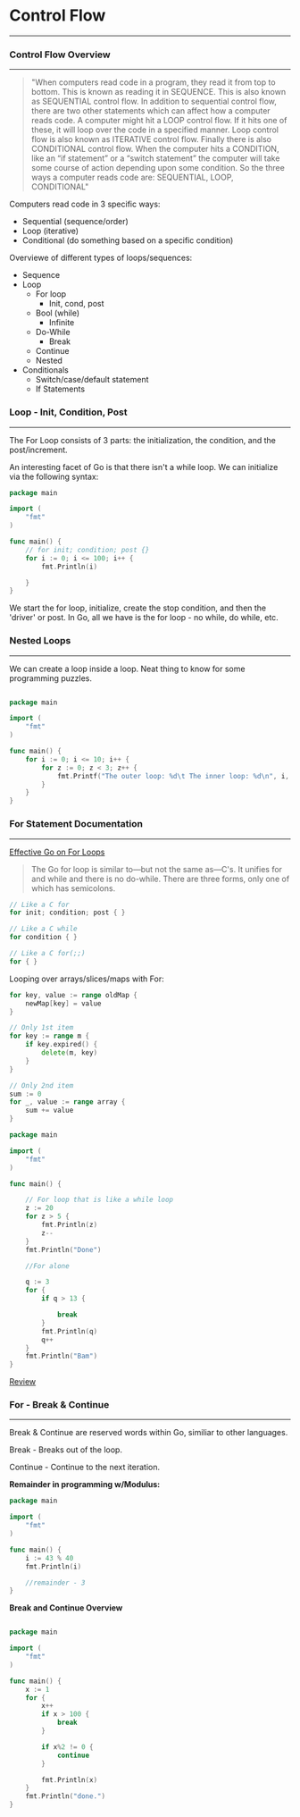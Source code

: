 # Control Flow 
*****************************************************

### Control Flow Overview
------------------------------------------------------------------

>"When computers read code in a program, they read it from top to bottom. This is known as reading it in SEQUENCE. This is also known as SEQUENTIAL control flow. In addition to sequential control flow, there are two other statements which can affect how a computer reads code. A computer might hit a LOOP control flow. If it hits one of these, it will loop over the code in a specified manner. Loop control flow is also known as ITERATIVE control flow. Finally there is also CONDITIONAL control flow. When the computer hits a CONDITION, like an “if statement” or a “switch statement” the computer will take some course of action depending upon some condition. So the three ways a computer reads code are: SEQUENTIAL, LOOP, CONDITIONAL"

Computers read code in 3 specific ways:

* Sequential (sequence/order)
* Loop (iterative)
* Conditional (do something based on a specific condition)

Overviewe of different types of loops/sequences:

* Sequence
* Loop
    * For loop
        * Init, cond, post
    * Bool (while)
        * Infinite
    * Do-While
        * Break
    * Continue
    * Nested
* Conditionals
    * Switch/case/default statement
    * If Statements

### Loop - Init, Condition, Post
------------------------------------------------------------------

The For Loop consists of 3 parts: the initialization, the condition, and the post/increment.

An interesting facet of Go is that there isn't a while loop. We can initialize via the following syntax:

```go
package main

import (
    "fmt"
)

func main() {
    // for init; condition; post {}
    for i := 0; i <= 100; i++ {
        fmt.Println(i)

    }
}

```

We start the for loop, initialize, create the stop condition, and then the 'driver' or post. In Go, all we have is the for loop - no while, do while, etc.

### Nested Loops
------------------------------------------------------------------

We can create a loop inside a loop. Neat thing to know for some programming puzzles.

```go

package main

import (
    "fmt"
)

func main() {
    for i := 0; i <= 10; i++ {
        for z := 0; z < 3; z++ {
            fmt.Printf("The outer loop: %d\t The inner loop: %d\n", i, z)
        }
    }
}
```

### For Statement Documentation
------------------------------------------------------------------

[Effective Go on For Loops](https://golang.org/doc/effective_go.html#for)

>The Go for loop is similar to—but not the same as—C's. It unifies for and while and there is no do-while. There are three forms, only one of which has semicolons.

```go
// Like a C for
for init; condition; post { }

// Like a C while
for condition { }

// Like a C for(;;)
for { }
```

Looping over arrays/slices/maps with For:

```go
for key, value := range oldMap {
    newMap[key] = value
}

// Only 1st item
for key := range m {
    if key.expired() {
        delete(m, key)
    }
}

// Only 2nd item
sum := 0
for _, value := range array {
    sum += value
}
```

```go
package main

import (
    "fmt"
)

func main() {

    // For loop that is like a while loop
    z := 20
    for z > 5 {
        fmt.Println(z)
        z--
    }
    fmt.Println("Done")

    //For alone

    q := 3
    for {
        if q > 13 {

            break
        }
        fmt.Println(q)
        q++
    }
    fmt.Println("Bam")
}
```

[Review](https://play.golang.org/p/1FIbTy8Ijk)

### For - Break & Continue
------------------------------------------------------------------

Break & Continue are reserved words within Go, similiar to other languages.

Break - Breaks out of the loop.

Continue - Continue to the next iteration.

**Remainder in programming w/Modulus:**

```go
package main

import (
    "fmt"
)

func main() {
    i := 43 % 40
    fmt.Println(i)

    //remainder - 3
}

```

**Break and Continue Overview**

```go

package main

import (
    "fmt"
)

func main() {
    x := 1
    for {
        x++
        if x > 100 {
            break
        }

        if x%2 != 0 {
            continue
        }

        fmt.Println(x)
    }
    fmt.Println("done.")
}
```

